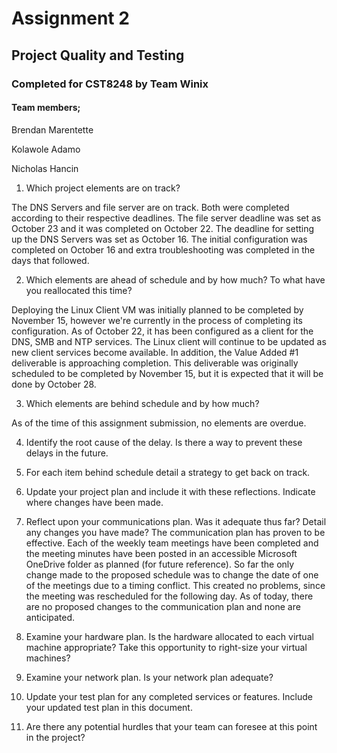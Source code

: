 # Assignment 2
## Project Quality and Testing
### Completed for CST8248 by Team Winix

#### Team members;
Brendan Marentette

Kolawole Adamo

Nicholas Hancin



1) Which project elements are on track?

The DNS Servers and file server are on track. Both were completed according to their respective deadlines. The file server
deadline was set as October 23 and it was completed on October 22. The deadline for setting up the DNS Servers was set as
October 16. The initial configuration was completed on October 16 and extra troubleshooting was completed in the days 
that followed.



2) Which elements are ahead of schedule and by how much? To what have you reallocated this time?

Deploying the Linux Client VM was initially planned to be completed by November 15, however we're currently in the process
of completing its configuration. As of October 22, it has been configured as a client for the DNS, SMB and NTP services.
The Linux client will continue to be updated as new client services become available.
In addition, the Value Added #1 deliverable is approaching completion. This deliverable was originally scheduled to be completed
by November 15, but it is expected that it will be done by October 28.


3) Which elements are behind schedule and by how much?

As of the time of this assignment submission, no elements are overdue.



4) Identify the root cause of the delay. Is there a way to prevent these delays in the future.



5) For each item behind schedule detail a strategy to get back on track.



6) Update your project plan and include it with these reflections. Indicate where changes have been made.



7) Reflect upon your communications plan. Was it adequate thus far? Detail any changes you have made?
The communication plan has proven to be effective. Each of the weekly team meetings have been completed and the meeting minutes have
been posted in an accessible Microsoft OneDrive folder as planned (for future reference). So far the only change made to the proposed
schedule was to change the date of one of the meetings due to a timing conflict. This created no problems, since the meeting was 
rescheduled for the following day. As of today, there are no proposed changes to the communication plan and none are anticipated.



8) Examine your hardware plan. Is the hardware allocated to each virtual machine appropriate? Take this opportunity to right-size your virtual machines?




9) Examine your network plan. Is your network plan adequate?




10) Update your test plan for any completed services or features. Include your updated test plan in this document.




11) Are there any potential hurdles that your team can foresee at this point in the project?




